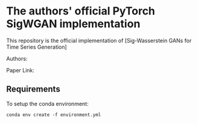 # The authors' official PyTorch SigWGAN implementation

This repository is the official implementation of [Sig-Wasserstein GANs for Time Series Generation]

Authors:

Paper Link:

## Requirements

To setup the conda environment:

```
conda env create -f environment.yml
```


